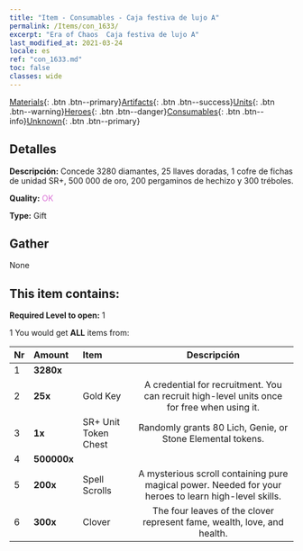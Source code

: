 ```yaml
---
title: "Item - Consumables - Caja festiva de lujo A"
permalink: /Items/con_1633/
excerpt: "Era of Chaos  Caja festiva de lujo A"
last_modified_at: 2021-03-24
locale: es
ref: "con_1633.md"
toc: false
classes: wide
---
```

 [Materials](/es/Items/){: .btn .btn--primary}[Artifacts](/es/Items/Artifacts/){: .btn .btn--success}[Units](/es/Items/Units/){: .btn .btn--warning}[Heroes](/es/Items/Heroes/){: .btn .btn--danger}[Consumables](/es/Items/Consumables/){: .btn .btn--info}[Unknown](/es/Items/Unknown/){: .btn .btn--primary}

## Detalles
 **Descripción:** Concede 3280 diamantes, 25 llaves doradas, 1 cofre de fichas de unidad SR+, 500 000 de oro, 200 pergaminos de hechizo y 300 tréboles.

 **Quality:** <span style="color: #DA70D6">OK</span>

 **Type:** Gift

## Gather

  None

## This item contains:

 **Required Level to open:** 1

 1 You would get **ALL** items  from:

  | Nr | Amount |     Item    | Descripción |
  |:---|:-------|:------------|:-----------:|
  | 1 |  **3280x** | <i class="fas fa-gem"/> |  | 
  | 2 |  **25x** | Gold Key | A credential for recruitment. You can recruit high-level units once for free when using it.  | 
  | 3 |  **1x** | SR+ Unit Token Chest | Randomly grants 80 Lich, Genie, or Stone Elemental tokens.  | 
  | 4 |  **500000x** | <i class="fas fa-coins"/> |  | 
  | 5 |  **200x** | Spell Scrolls | A mysterious scroll containing pure magical power. Needed for your heroes to learn high-level skills.  | 
  | 6 |  **300x** | Clover | The four leaves of the clover represent fame, wealth, love, and health.  | 

